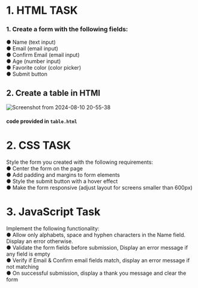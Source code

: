 # 1. HTML TASK
### 1. Create a form with the following fields:
● Name (text input) <br>
● Email (email input) <br>
● Confirm Email (email input) <br>
● Age (number input) <br>
● Favorite color (color picker) <br>
● Submit button <br>
## 2. Create a table in HTMl
![Screenshot from 2024-08-10 20-55-38](https://github.com/user-attachments/assets/53f32e7a-3b0e-418a-ba76-b150b2efc130)
#### code provided in `table.html`
# 2. CSS TASK
Style the form you created with the following requirements: <br>
● Center the form on the page <br>
● Add padding and margins to form elements <br>
● Style the submit button with a hover effect <br>
● Make the form responsive (adjust layout for screens smaller than 600px) <br>

# 3. JavaScript Task
Implement the following functionality:<br>
● Allow only alphabets, space and hyphen characters in the Name field. Display an error
otherwise.<br>
● Validate the form fields before submission, Display an error message if any field is empty<br>
● Verify if Email & Confirm email fields match, display an error message if not matching<br>
● On successful submission, display a thank you message and clear the form<br>
